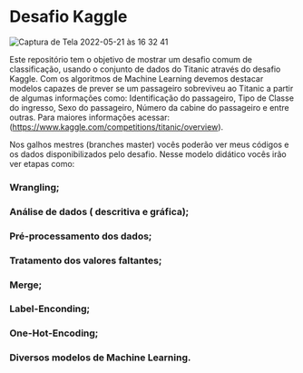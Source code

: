 # Desafio Kaggle 

![Captura de Tela 2022-05-21 às 16 32 41](https://user-images.githubusercontent.com/94873104/169666637-39916326-6a9a-408a-b641-0bf92903aca0.png)

Este repositório tem o objetivo de mostrar um desafio comum de classificação, usando o conjunto de dados do Titanic através do desafio Kaggle. Com os algoritmos de Machine Learning devemos destacar modelos capazes de prever se um passageiro sobreviveu ao Titanic a partir de algumas informações como: Identificação do passageiro, Tipo de Classe do ingresso, Sexo do passageiro, Número da cabine do passageiro e entre outras. Para maiores informações acessar: (https://www.kaggle.com/competitions/titanic/overview).

Nos galhos mestres (branches master) vocês poderão ver meus códigos e os dados disponibilizados pelo desafio. Nesse modelo didático vocês irão ver etapas como: 

### Wrangling;
### Análise de dados ( descritiva e gráfica);
### Pré-processamento dos dados;
### Tratamento dos valores faltantes;
### Merge;
### Label-Enconding;
### One-Hot-Encoding;
### Diversos modelos de Machine Learning.




